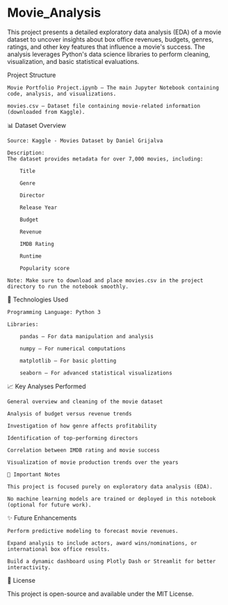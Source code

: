 # Movie_Analysis
This project presents a detailed exploratory data analysis (EDA) of a movie dataset to uncover insights about box office revenues, budgets, genres, ratings, and other key features that influence a movie's success. The analysis leverages Python's data science libraries to perform cleaning, visualization, and basic statistical evaluations.


Project Structure

    Movie Portfolio Project.ipynb — The main Jupyter Notebook containing code, analysis, and visualizations.

    movies.csv — Dataset file containing movie-related information (downloaded from Kaggle).

📊 Dataset Overview

    Source: Kaggle - Movies Dataset by Daniel Grijalva

    Description:
    The dataset provides metadata for over 7,000 movies, including:

        Title

        Genre

        Director

        Release Year

        Budget

        Revenue

        IMDB Rating

        Runtime

        Popularity score

    Note: Make sure to download and place movies.csv in the project directory to run the notebook smoothly.

🚀 Technologies Used

    Programming Language: Python 3

    Libraries:

        pandas — For data manipulation and analysis

        numpy — For numerical computations

        matplotlib — For basic plotting

        seaborn — For advanced statistical visualizations

📈 Key Analyses Performed

    General overview and cleaning of the movie dataset

    Analysis of budget versus revenue trends

    Investigation of how genre affects profitability

    Identification of top-performing directors

    Correlation between IMDB rating and movie success

    Visualization of movie production trends over the years

    📢 Important Notes

    This project is focused purely on exploratory data analysis (EDA).

    No machine learning models are trained or deployed in this notebook (optional for future work).

✨ Future Enhancements

    Perform predictive modeling to forecast movie revenues.

    Expand analysis to include actors, award wins/nominations, or international box office results.

    Build a dynamic dashboard using Plotly Dash or Streamlit for better interactivity.

📜 License

This project is open-source and available under the MIT License.
